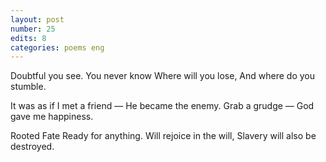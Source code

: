 ```yaml
---
layout: post
number: 25
edits: 8
categories: poems eng
---
```


Doubtful you see.
You never know
Where will you lose, 
And where do you stumble. 

It was as if I met a friend —
He became the enemy.
Grab a grudge —
God gave me happiness.

Rooted Fate
Ready for anything.
Will rejoice in the will,
Slavery will also be destroyed.
